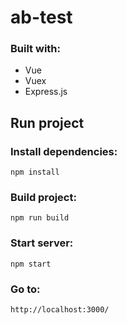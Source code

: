 # ab-test

### Built with:

* Vue
* Vuex
* Express.js

## Run project

### Install dependencies:
```
npm install
```

### Build project:
```
npm run build
```

### Start server:
```
npm start
```

### Go to:
```
http://localhost:3000/
```
